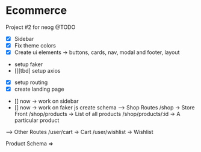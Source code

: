# Ecommerce

Project #2 for neog
@TODO

- [x] Sidebar
- [x] Fix theme colors
- [x] Create ui elements -> buttons, cards, nav, modal and footer, layout
- setup faker
- [][tbd] setup axios
- [x] setup routing
- [x] create landing page
- [] now -> work on sidebar
- [] now -> work on faker js create schema
  --> Shop Routes
  /shop -> Store Front
  /shop/products -> List of all products
  /shop/products/:id -> A particular product

--> Other Routes
/user/cart -> Cart
/user/wishlist -> Wishlist

Product Schema =>
